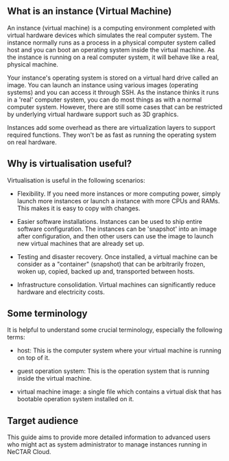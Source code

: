 ## What is an instance (Virtual Machine)

An instance (virtual machine) is a computing environment completed with virtual
hardware devices which simulates the real computer system. The instance normally
runs as a process in a physical computer system called host and you can boot an
operating system inside the virtual machine. As the instance
is running on a real computer system, it will behave like a real,
physical machine.

Your instance's operating system is stored on a virtual hard drive 
called an image.
You can launch an instance using various images (operating systems) and you
can access it through SSH. As the instance thinks it runs in a 'real' computer
system, you can do most things as with a normal computer system. However, there
are still some cases that can be restricted by underlying virtual hardware support
such as 3D graphics.

Instances add some overhead as there are virtualization layers to support required
functions. They won't be as fast as running the operating system on real
hardware.

## Why is virtualisation useful?

Virtualisation is useful in the following scenarios:

- Flexibility. If you need more instances or more computing power, simply launch
 more instances or launch a instance with more CPUs and RAMs. This makes it is
 easy to copy with changes.
 
- Easier software installations. Instances can be used to ship entire software
 configuration. The instances can be 'snapshot' into an image after configuration, and
 then other users can use the image to launch new virtual machines that are already set up.

- Testing and disaster recovery. Once installed, a virtual machine can be
 consider as a "container" (snapshot) that can be arbitrarily frozen, woken up, copied,
 backed up and, transported between hosts. 
 
- Infrastructure consolidation. Virtual machines can significantly
 reduce hardware and electricity costs.

## Some terminology

It is helpful to understand some crucial terminology, especially the following
terms:

- host: This is the computer system where your virtual machine is running on top
 of it.

- guest operation system: This is the operation system that is running inside
 the virtual machine.
 
- virtual machine image: a single file which contains a virtual disk that has
 bootable operation system installed on it. 

## Target audience

This guide aims to provide more detailed information to advanced users who might
act as system administrator to manage instances running in NeCTAR Cloud.
